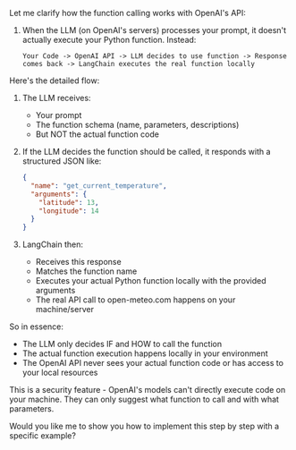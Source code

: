 Let me clarify how the function calling works with OpenAI's API:

1. When the LLM (on OpenAI's servers) processes your prompt, it doesn't actually execute your Python function. Instead:

   ```
   Your Code -> OpenAI API -> LLM decides to use function -> Response comes back -> LangChain executes the real function locally
   ```

Here's the detailed flow:

1. The LLM receives:
   - Your prompt
   - The function schema (name, parameters, descriptions)
   - But NOT the actual function code

2. If the LLM decides the function should be called, it responds with a structured JSON like:
   ```json
   {
     "name": "get_current_temperature",
     "arguments": {
       "latitude": 13,
       "longitude": 14
     }
   }
   ```

3. LangChain then:
   - Receives this response
   - Matches the function name
   - Executes your actual Python function locally with the provided arguments
   - The real API call to open-meteo.com happens on your machine/server

So in essence:
- The LLM only decides IF and HOW to call the function
- The actual function execution happens locally in your environment
- The OpenAI API never sees your actual function code or has access to your local resources

This is a security feature - OpenAI's models can't directly execute code on your machine. They can only suggest what function to call and with what parameters.

Would you like me to show you how to implement this step by step with a specific example?